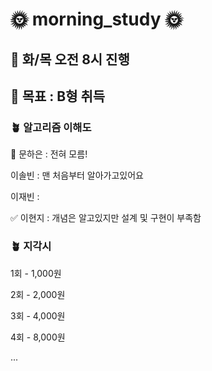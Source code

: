 # 🌞 morning_study 🌞


## 🌻 화/목 오전 8시 진행
## 🌻 목표 : B형 취득

### 🪴 알고리즘 이해도
🌱 문하은 : 전혀 모름!

이솔빈 : 맨 처음부터 알아가고있어요

이재빈 :

✅ 이현지 : 개념은 알고있지만 설계 및 구현이 부족함


### 🪴 지각시
1회 - 1,000원

2회 - 2,000원

3회 - 4,000원

4회 - 8,000원

...
